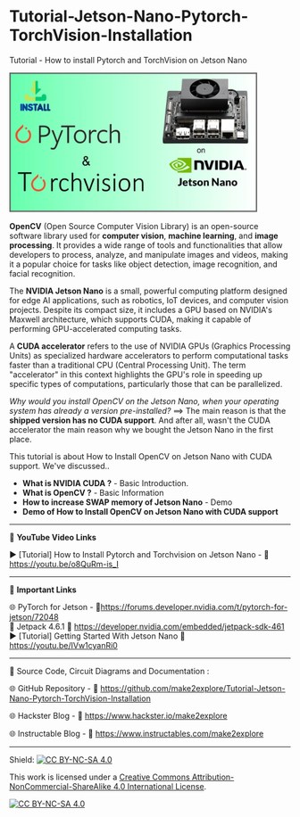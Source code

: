 # Tutorial-Jetson-Nano-Pytorch-TorchVision-Installation  

Tutorial - How to install Pytorch and TorchVision on Jetson Nano  
  
<img src="/images/m2e-pytorch.png" height="250" >
  
**OpenCV** (Open Source Computer Vision Library) is an open-source software library used for **computer vision**, **machine learning**, and **image processing**. It provides a wide range of tools and functionalities that allow developers to process, analyze, and manipulate images and videos, making it a popular choice for tasks like object detection, image recognition, and facial recognition. 
  
The **NVIDIA Jetson Nano** is a small, powerful computing platform designed for edge AI applications, such as robotics, IoT devices, and computer vision projects. Despite its compact size, it includes a GPU based on NVIDIA's Maxwell architecture, which supports CUDA, making it capable of performing GPU-accelerated computing tasks.  
  
A **CUDA accelerator** refers to the use of NVIDIA GPUs (Graphics Processing Units) as specialized hardware accelerators to perform computational tasks faster than a traditional CPU (Central Processing Unit). The term "accelerator" in this context highlights the GPU's role in speeding up specific types of computations, particularly those that can be parallelized.  
  
*Why would you install OpenCV on the Jetson Nano, when your operating system has already a version pre-installed?* 
==> The main reason is that the **shipped version has no CUDA support**. And after all, wasn't the CUDA accelerator the main reason why we bought the Jetson Nano in the first place.  
  

This tutorial is about How to Install OpenCV on Jetson Nano with CUDA support. We've discussed..  
- **What is NVIDIA CUDA ?** - Basic Introduction. 
- **What is OpenCV ?** - Basic Information 
- **How to increase SWAP memory of Jetson Nano** - Demo
- **Demo of How to Install OpenCV on Jetson Nano with CUDA support** 


------------------------------------------------------------------------------------------------------

📕 **YouTube Video Links**  

▶️ [Tutorial] How to Install Pytorch and Torchvision  on Jetson Nano - 🔗 https://youtu.be/o8QuRm-is_I    

-------------------------------------------------------------------------------------------------------
📒 **Important Links**  
 
🌐 PyTorch for Jetson - 🔗https://forums.developer.nvidia.com/t/pytorch-for-jetson/72048  
📗 Jetpack 4.6.1 🔗 https://developer.nvidia.com/embedded/jetpack-sdk-461  
▶️ [Tutorial] Getting Started With Jetson Nano 🔗 https://youtu.be/IVw1cyanRi0  

------------------------------------------------------------------------------------------------------

📜 Source Code, Circuit Diagrams and Documentation : 

🌐 GitHub Repository - 🔗 https://github.com/make2explore/Tutorial-Jetson-Nano-Pytorch-TorchVision-Installation     
  
🌐 Hackster Blog - 🔗 https://www.hackster.io/make2explore  
  
🌐 Instructable Blog - 🔗 https://www.instructables.com/make2explore  
  
------------------------------------------------------------------------------------------  

Shield: [![CC BY-NC-SA 4.0][cc-by-nc-sa-shield]][cc-by-nc-sa]

This work is licensed under a
[Creative Commons Attribution-NonCommercial-ShareAlike 4.0 International License][cc-by-nc-sa].

[![CC BY-NC-SA 4.0][cc-by-nc-sa-image]][cc-by-nc-sa]

[cc-by-nc-sa]: http://creativecommons.org/licenses/by-nc-sa/4.0/
[cc-by-nc-sa-image]: https://licensebuttons.net/l/by-nc-sa/4.0/88x31.png
[cc-by-nc-sa-shield]: https://img.shields.io/badge/License-CC%20BY--NC--SA%204.0-lightgrey.svg
